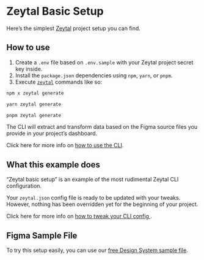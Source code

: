 # Zeytal Basic Setup

Here’s the simplest [Zeytal](https://zeytal.com) project setup you can find.

## How to use

1. Create a `.env` file based on `.env.sample` with your Zeytal project secret key inside.
1. Install the `package.json` dependencies using `npm`, `yarn`, or `pnpm`.
1. Execute [`zeytal`](https://npmjs.com/package/zeytal) commands like so:

```bash
npm x zeytal generate
```

```bash
yarn zeytal generate
```

```bash
pnpm zeytal generate
```

The CLI will extract and transform data based on the Figma source files you provide in your project’s dashboard.

Click here for more info on [how to use the CLI](https://zeytal.com/docs/zeytal-cli?utm_source=github&utm_medium=readme&utm_campaign=zeytal-example).

## What this example does

“Zeytal basic setup” is an example of the most rudimental Zeytal CLI configuration.

Your `zeytal.json` config file is ready to be updated with your tweaks. However, nothing has been overridden yet for the beginning of your project.

Click here for more info on [how to tweak your CLI config ](https://zeytal.com/docs/cli-config-files?utm_source=github&utm_medium=readme&utm_campaign=zeytal-example).

## Figma Sample File

To try this setup easily, you can use our [free Design System sample file](https://www.figma.com/community/file/1482453731920989064).
